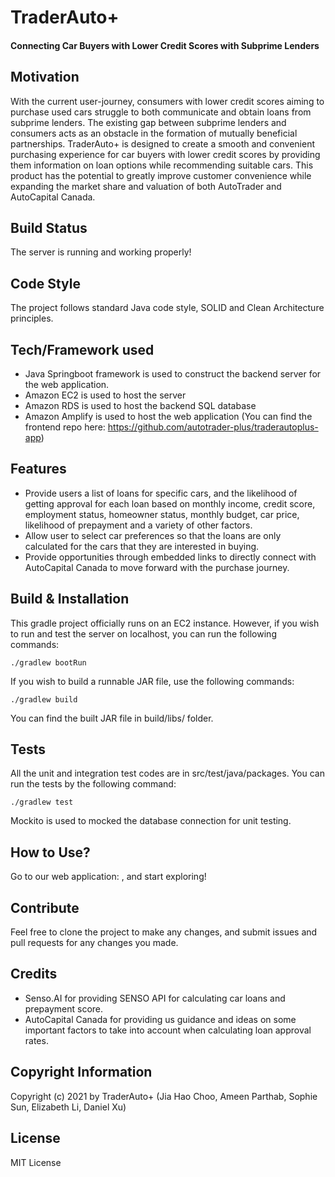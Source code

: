 # TraderAuto+
#### Connecting Car Buyers with Lower Credit Scores with Subprime Lenders
## Motivation
With the current user-journey, consumers with lower credit scores aiming to purchase used cars struggle to both communicate and obtain loans from subprime lenders. The existing gap between subprime lenders and consumers acts as an obstacle in the formation of mutually beneficial partnerships. TraderAuto+ is designed to create a smooth and convenient purchasing experience for car buyers with lower credit scores by providing them information on loan options while recommending suitable cars. This product has the potential to greatly improve customer convenience while expanding the market share and valuation of both AutoTrader and AutoCapital Canada.
## Build Status
The server is running and working properly!
## Code Style
The project follows standard Java code style, SOLID and Clean Architecture principles.
## Tech/Framework used
- Java Springboot framework is used to construct the backend server for the web application. 
- Amazon EC2 is used to host the server
- Amazon RDS is used to host the backend SQL database
- Amazon Amplify is used to host the web application (You can find the frontend repo here: https://github.com/autotrader-plus/traderautoplus-app)
## Features
- Provide users a list of loans for specific cars, and the likelihood of getting approval for each loan based on monthly income, credit score, employment status, homeowner status, monthly budget, car price, likelihood of prepayment and a variety of other factors.
- Allow user to select car preferences so that the loans are only calculated for the cars that they are interested in buying.
- Provide opportunities through embedded links to directly connect with AutoCapital Canada to move forward with the purchase journey. 
## Build & Installation
This gradle project officially runs on an EC2 instance. However, if you wish to run and test the server on localhost, you can run the following commands:
```
./gradlew bootRun
```
If you wish to build a runnable JAR file, use the following commands:
```
./gradlew build
```
You can find the built JAR file in build/libs/ folder.
## Tests
All the unit and integration test codes are in src/test/java/packages. You can run the tests by the following command:
```
./gradlew test
```
Mockito is used to mocked the database connection for unit testing.
## How to Use?
Go to our web application: , and start exploring!
## Contribute
Feel free to clone the project to make any changes, and submit issues and pull requests for any changes you made.
## Credits
- Senso.AI for providing SENSO API for calculating car loans and prepayment score.
- AutoCapital Canada for providing us guidance and ideas on some important factors to take into account when calculating loan approval rates.
## Copyright Information
Copyright (c) 2021 by TraderAuto+ (Jia Hao Choo, Ameen Parthab, Sophie Sun, Elizabeth Li, Daniel Xu)
## License
MIT License
